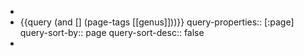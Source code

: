 -
- {{query (and [] (page-tags [[genus]]))}}
  query-properties:: [:page]
  query-sort-by:: page
  query-sort-desc:: false
-